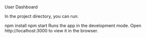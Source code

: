 User Dashboard

In the project directory, you can run:

npm install
npm start
Runs the app in the development mode.
Open http://localhost:3000 to view it in the browser.
